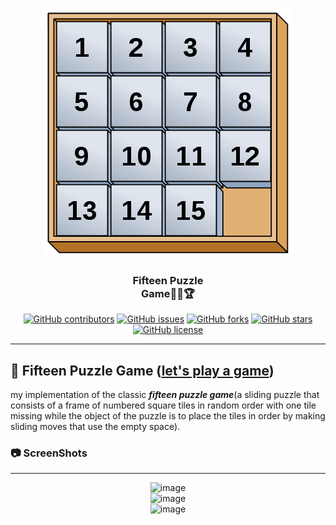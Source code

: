 <p align="center">
  <a href="" rel="noopener">
 <img width=400px  src="https://github.com/AbdallahHemdan/fifteenPuzzleGame/blob/master/screenShots/400px-15-puzzle.svg.png" alt="fifteen puzzle game logo"></a>
</p>

<h3 align="center">Fifteen Puzzle <br>Game💭💡🏆 </h3>
<div align="center">

[![GitHub contributors](https://img.shields.io/github/contributors/AbdallahHemdan/15PuzzleGame)](https://github.com/AbdallahHemdan/15PuzzleGame/contributors)
[![GitHub issues](https://img.shields.io/github/issues/AbdallahHemdan/15PuzzleGame)](https://github.com/AbdallahHemdan/15PuzzleGame/issues)
[![GitHub forks](https://img.shields.io/github/forks/AbdallahHemdan/15PuzzleGame)](https://github.com/AbdallahHemdan/15PuzzleGame/network)
[![GitHub stars](https://img.shields.io/github/stars/AbdallahHemdan/15PuzzleGame)](https://github.com/AbdallahHemdan/15PuzzleGame/stargazers)
[![GitHub license](https://img.shields.io/github/license/AbdallahHemdan/15PuzzleGame)](https://github.com/AbdallahHemdan/15PuzzleGame/blob/master/LICENSE)

</div>

---
## 🎈 Fifteen Puzzle Game ([let's play a game](https://abdallahhemdan.github.io/fifteenPuzzleGame/))

my implementation of the classic **_fifteen puzzle game_**(a sliding puzzle that consists of a frame of numbered square tiles in random order with one tile missing while the object of the puzzle is to place the tiles in order by making sliding moves that use the empty space).

### 📷 ScreenShots 
-------------------

<div align="center">
  
![image](https://user-images.githubusercontent.com/40190772/73338850-2dcedc00-4280-11ea-989c-81f0c1569f63.png)
<br>
![image](https://user-images.githubusercontent.com/40190772/73339015-738ba480-4280-11ea-836e-e3c6c7261564.png)
<br>
![image](https://user-images.githubusercontent.com/40190772/73339049-8900ce80-4280-11ea-9737-2b2876ff2707.png)

</div>

